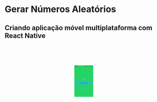 # Gerar Números Aleatórios

## Criando aplicação móvel multiplataforma com React Native

<br/>
<br/>
<br/>
<p align="center">
  <img src="https://github.com/Iann-rst/Numeros_Aleatorios/blob/main/github_image/GeraNumeroAleatorio1.jpeg" alt="Tela Gerar Números Aleatórios" height="100px">
</p>